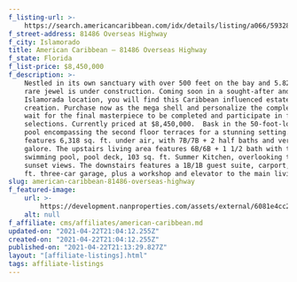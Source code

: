 ```yaml
---
f_listing-url: >-
    https://search.americancaribbean.com/idx/details/listing/a066/593287/81486-Overseas-Highway-ISLAMORADA-FL-33036
f_street-address: 81486 Overseas Highway
f_city: Islamorado
title: American Caribbean – 81486 Overseas Highway
f_state: Florida
f_list-price: $8,450,000
f_description: >-
    Nestled in its own sanctuary with over 500 feet on the bay and 5.82 acres, a
    rare jewel is under construction. Coming soon in a sought-after and rare
    Islamorada location, you will find this Caribbean influenced estate home under
    creation. Purchase now as the mega shell and personalize the completion or
    wait for the final masterpiece to be completed and participate in finishes and
    selections. Currently priced at $8,450,000.  Bask in the 50-foot-long swimming
    pool encompassing the second floor terraces for a stunning setting. The home
    features 6,318 sq. ft. under air, with 7B/7B + 2 half baths and verandas
    galore. The upstairs living area features 6B/6B + 1 1/2 bath with the 50' long
    swimming pool, pool deck, 103 sq. ft. Summer Kitchen, overlooking the bay &
    sunset views. The downstairs features a 1B/1B guest suite, carport, 1,600 sq.
    ft. three-car garage, plus a workshop and elevator to the main living area.\n
slug: american-caribbean-81486-overseas-highway
f_featured-image:
    url: >-
        https://development.nanproperties.com/assets/external/6081e4cc27cdec642e106226_6077da5735f7f1a51c9fe6d7_602e946b43b7f20201106184220214711000000-o-1.jpeg
    alt: null
f_affiliate: cms/affiliates/american-caribbean.md
updated-on: "2021-04-22T21:04:12.255Z"
created-on: "2021-04-22T21:04:12.255Z"
published-on: "2021-04-22T21:13:29.827Z"
layout: "[affiliate-listings].html"
tags: affiliate-listings
---
```

